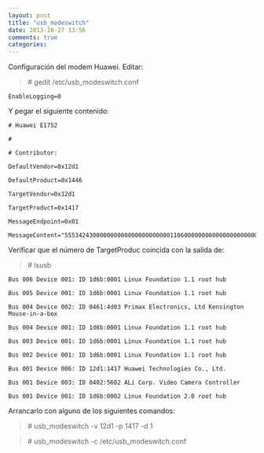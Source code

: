 ```yaml
---
layout: post
title: "usb_modeswitch"
date: 2013-10-27 13:56
comments: true
categories: 
---
```

Configuración del modem Huawei. Editar:

>\# gedit /etc/usb_modeswitch.conf 

	EnableLogging=0

Y pegar el siguiente contenido:

	# Huawei E1752

	# 

	# Contributor:

	DefaultVendor=0x12d1

	DefaultProduct=0x1446

	TargetVendor=0x12d1

	TargetProduct=0x1417

	MessageEndpoint=0x01

	MessageContent="55534243000000000000000000000011060000000000000000000000000000"

Verificar que el número de TargetProduc coincida con la salida de:

>\# lsusb 

	Bus 006 Device 001: ID 1d6b:0001 Linux Foundation 1.1 root hub

	Bus 005 Device 001: ID 1d6b:0001 Linux Foundation 1.1 root hub

	Bus 004 Device 002: ID 0461:4d03 Primax Electronics, Ltd Kensington Mouse-in-a-box

	Bus 004 Device 001: ID 1d6b:0001 Linux Foundation 1.1 root hub

	Bus 003 Device 001: ID 1d6b:0001 Linux Foundation 1.1 root hub

	Bus 002 Device 001: ID 1d6b:0001 Linux Foundation 1.1 root hub

	Bus 001 Device 006: ID 12d1:1417 Huawei Technologies Co., Ltd. 

	Bus 001 Device 003: ID 0402:5602 ALi Corp. Video Camera Controller

	Bus 001 Device 001: ID 1d6b:0002 Linux Foundation 2.0 root hub

Arrancarlo con alguno de los siguientes comandos:

>\# usb_modeswitch -v 12d1 -p 1417 -d 1

>\# usb_modeswitch -c /etc/usb_modeswitch.conf

